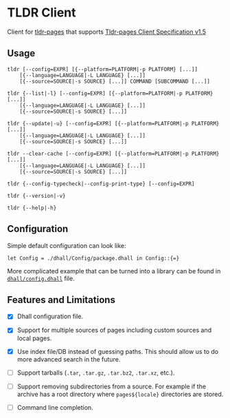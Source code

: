 # TLDR Client

Client for [tldr-pages](https://tldr.sh/) that supports [Tldr-pages Client
Specification v1.5
](https://github.com/tldr-pages/tldr/blob/v1.5/CLIENT-SPECIFICATION.md)


## Usage

```
tldr [--config=EXPR] [{--platform=PLATFORM|-p PLATFORM} [...]]
    [{--language=LANGUAGE|-L LANGUAGE} [...]]
    [{--source=SOURCE|-s SOURCE} [...]] COMMAND [SUBCOMMAND [...]]

tldr {--list|-l} [--config=EXPR] [{--platform=PLATFORM|-p PLATFORM} [...]]
    [{--language=LANGUAGE|-L LANGUAGE} [...]]
    [{--source=SOURCE|-s SOURCE} [...]]

tldr {--update|-u} [--config=EXPR] [{--platform=PLATFORM|-p PLATFORM} [...]]
    [{--language=LANGUAGE|-L LANGUAGE} [...]]
    [{--source=SOURCE|-s SOURCE} [...]]

tldr --clear-cache [--config=EXPR] [{--platform=PLATFORM|-p PLATFORM} [...]]
    [{--language=LANGUAGE|-L LANGUAGE} [...]]
    [{--source=SOURCE|-s SOURCE} [...]]

tldr {--config-typecheck|--config-print-type} [--config=EXPR]

tldr {--version|-v}

tldr {--help|-h}
```


## Configuration

Simple default configuration can look like:

```dhall
let Config = ./dhall/Config/package.dhall in Config::{=}
```

More complicated example that can be turned into a library can be found in
[`dhall/config.dhall`](./dhall/config.dhall) file.


## Features and Limitations

- [x] Dhall configuration file.

- [x] Support for multiple sources of pages including custom sources and local
  pages.

- [x] Use index file/DB instead of guessing paths. This should allow us to do
  more advanced search in the future.

- [ ] Support tarballs (`.tar`, `.tar.gz`, `.tar.bz2`, `.tar.xz`, etc.).

- [ ] Support removing subdirectories from a source. For example if the archive
  has a root directory where `pages${locale}` directories are stored.

- [ ] Command line completion.
